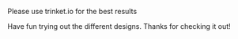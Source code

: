 Please use trinket.io for the best results

Have fun trying out the different designs. Thanks for checking it out!
